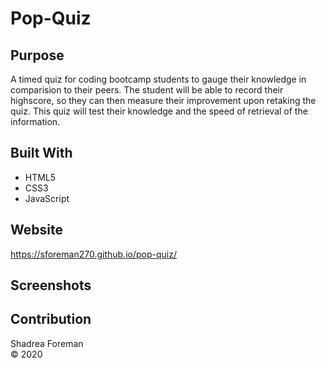 # Pop-Quiz

## Purpose
A timed quiz for coding bootcamp students to gauge their knowledge in comparision to their peers.  The student will be able to 
record their highscore, so they can then measure their improvement upon retaking the quiz.  This quiz will test their knowledge and the speed of retrieval of the information.


## Built With
* HTML5
* CSS3
* JavaScript



## Website
https://sforeman270.github.io/pop-quiz/

## Screenshots


## Contribution
Shadrea Foreman<br>
© 2020




